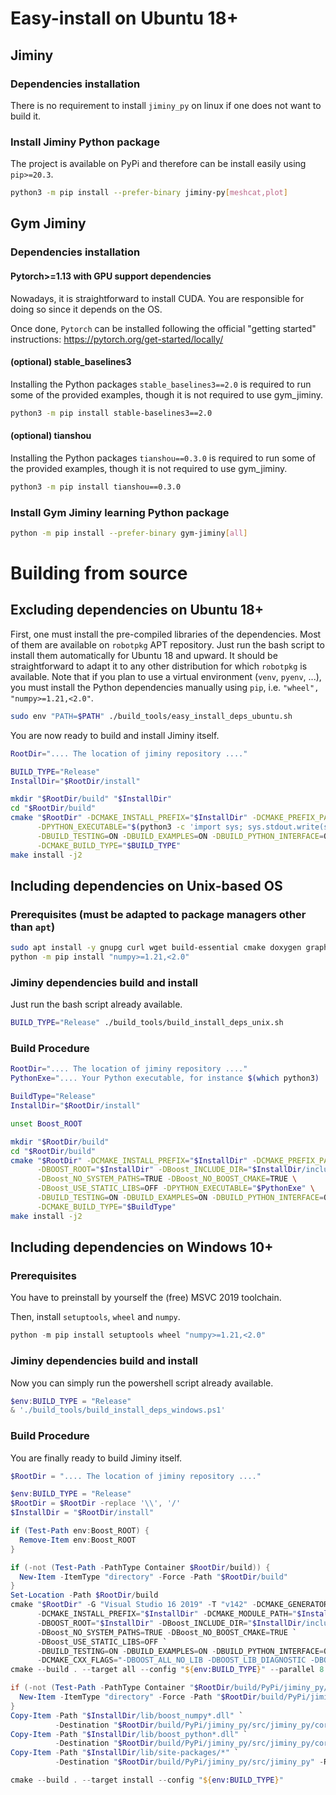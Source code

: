 # Easy-install on Ubuntu 18+

## Jiminy

### Dependencies installation

There is no requirement to install `jiminy_py` on linux if one does not want to build it.

### Install Jiminy Python package

The project is available on PyPi and therefore can be install easily using `pip>=20.3`.

```bash
python3 -m pip install --prefer-binary jiminy-py[meshcat,plot]
```

## Gym Jiminy

### Dependencies installation

#### Pytorch>=1.13 with GPU support dependencies

Nowadays, it is straightforward to install CUDA. You are responsible for doing so since it depends on the OS.

Once done, `Pytorch` can be installed following the official "getting started" instructions: <https://pytorch.org/get-started/locally/>

#### (optional) stable_baselines3

Installing the Python packages `stable_baselines3==2.0` is required to run some of the provided examples, though it is not required to use gym_jiminy.

```bash
python3 -m pip install stable-baselines3==2.0
```

#### (optional) tianshou

Installing the Python packages `tianshou==0.3.0` is required to run some of the provided examples, though it is not required to use gym_jiminy.

```bash
python3 -m pip install tianshou==0.3.0
```

### Install Gym Jiminy learning Python package

```bash
python -m pip install --prefer-binary gym-jiminy[all]
```

# Building from source

## Excluding dependencies on Ubuntu 18+

First, one must install the pre-compiled libraries of the dependencies. Most of them are available on `robotpkg` APT repository. Just run the bash script to install them automatically for Ubuntu 18 and upward. It should be straightforward to adapt it to any other distribution for which `robotpkg` is available. Note that if you plan to use a virtual environment (`venv`, `pyenv`, ...), you must install the Python dependencies manually using `pip`, i.e. `"wheel", "numpy>=1.21,<2.0"`.

```bash
sudo env "PATH=$PATH" ./build_tools/easy_install_deps_ubuntu.sh
```

You are now ready to build and install Jiminy itself.

```bash
RootDir=".... The location of jiminy repository ...."

BUILD_TYPE="Release"
InstallDir="$RootDir/install"

mkdir "$RootDir/build" "$InstallDir"
cd "$RootDir/build"
cmake "$RootDir" -DCMAKE_INSTALL_PREFIX="$InstallDir" -DCMAKE_PREFIX_PATH="/opt/openrobots/" \
      -DPYTHON_EXECUTABLE="$(python3 -c 'import sys; sys.stdout.write(sys.executable)')" \
      -DBUILD_TESTING=ON -DBUILD_EXAMPLES=ON -DBUILD_PYTHON_INTERFACE=ON \
      -DCMAKE_BUILD_TYPE="$BUILD_TYPE"
make install -j2
```

## Including dependencies on Unix-based OS

### Prerequisites (must be adapted to package managers other than `apt`)

```bash
sudo apt install -y gnupg curl wget build-essential cmake doxygen graphviz
python -m pip install "numpy>=1.21,<2.0"
```

### Jiminy dependencies build and install

Just run the bash script already available.

```bash
BUILD_TYPE="Release" ./build_tools/build_install_deps_unix.sh
```

### Build Procedure

```bash
RootDir=".... The location of jiminy repository ...."
PythonExe=".... Your Python executable, for instance $(which python3) ...."

BuildType="Release"
InstallDir="$RootDir/install"

unset Boost_ROOT

mkdir "$RootDir/build"
cd "$RootDir/build"
cmake "$RootDir" -DCMAKE_INSTALL_PREFIX="$InstallDir" -DCMAKE_PREFIX_PATH="$InstallDir" \
      -DBOOST_ROOT="$InstallDir" -DBoost_INCLUDE_DIR="$InstallDir/include" \
      -DBoost_NO_SYSTEM_PATHS=TRUE -DBoost_NO_BOOST_CMAKE=TRUE \
      -DBoost_USE_STATIC_LIBS=OFF -DPYTHON_EXECUTABLE="$PythonExe" \
      -DBUILD_TESTING=ON -DBUILD_EXAMPLES=ON -DBUILD_PYTHON_INTERFACE=ON \
      -DCMAKE_BUILD_TYPE="$BuildType"
make install -j2
```

## Including dependencies on Windows 10+

### Prerequisites

You have to preinstall by yourself the (free) MSVC 2019 toolchain.

Then, install `setuptools`, `wheel` and `numpy`.

```powershell
python -m pip install setuptools wheel "numpy>=1.21,<2.0"
```

### Jiminy dependencies build and install

Now you can simply run the powershell script already available.

```powershell
$env:BUILD_TYPE = "Release"
& './build_tools/build_install_deps_windows.ps1'
```

### Build Procedure

You are finally ready to build Jiminy itself.

```powershell
$RootDir = ".... The location of jiminy repository ...."

$env:BUILD_TYPE = "Release"
$RootDir = $RootDir -replace '\\', '/'
$InstallDir = "$RootDir/install"

if (Test-Path env:Boost_ROOT) {
  Remove-Item env:Boost_ROOT
}

if (-not (Test-Path -PathType Container $RootDir/build)) {
  New-Item -ItemType "directory" -Force -Path "$RootDir/build"
}
Set-Location -Path $RootDir/build
cmake "$RootDir" -G "Visual Studio 16 2019" -T "v142" -DCMAKE_GENERATOR_PLATFORM=x64 `
      -DCMAKE_INSTALL_PREFIX="$InstallDir" -DCMAKE_MODULE_PATH="$InstallDir" `
      -DBOOST_ROOT="$InstallDir" -DBoost_INCLUDE_DIR="$InstallDir/include" `
      -DBoost_NO_SYSTEM_PATHS=TRUE -DBoost_NO_BOOST_CMAKE=TRUE `
      -DBoost_USE_STATIC_LIBS=OFF `
      -DBUILD_TESTING=ON -DBUILD_EXAMPLES=ON -DBUILD_PYTHON_INTERFACE=ON `
      -DCMAKE_CXX_FLAGS="-DBOOST_ALL_NO_LIB -DBOOST_LIB_DIAGNOSTIC -DBOOST_CORE_USE_GENERIC_CMATH"
cmake --build . --target all --config "${env:BUILD_TYPE}" --parallel 8

if (-not (Test-Path -PathType Container "$RootDir/build/PyPi/jiminy_py/src/jiminy_py/core")) {
  New-Item -ItemType "directory" -Force -Path "$RootDir/build/PyPi/jiminy_py/src/jiminy_py/core"
}
Copy-Item -Path "$InstallDir/lib/boost_numpy*.dll" `
          -Destination "$RootDir/build/PyPi/jiminy_py/src/jiminy_py/core"
Copy-Item -Path "$InstallDir/lib/boost_python*.dll" `
          -Destination "$RootDir/build/PyPi/jiminy_py/src/jiminy_py/core"
Copy-Item -Path "$InstallDir/lib/site-packages/*" `
          -Destination "$RootDir/build/PyPi/jiminy_py/src/jiminy_py" -Recurse

cmake --build . --target install --config "${env:BUILD_TYPE}"
```
